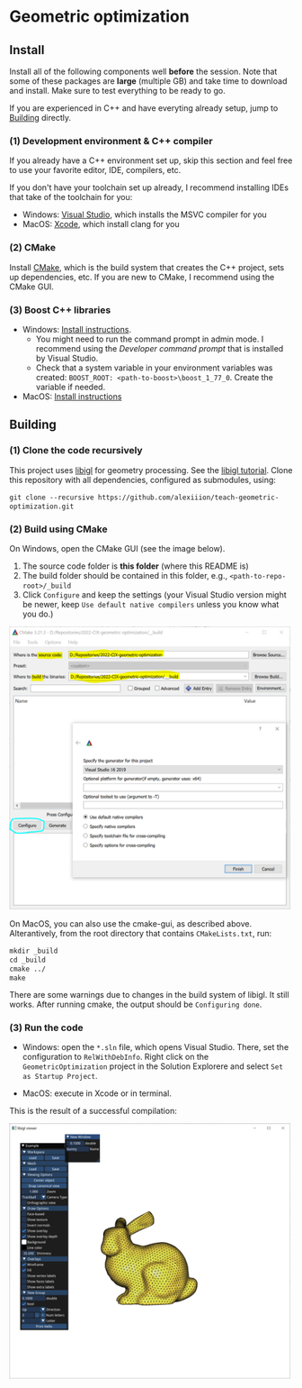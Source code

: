 # Geometric optimization


## Install
Install all of the following components well **before** the session. Note that some of these packages are **large** (multiple GB) and take time to download and install. Make sure to test everything to be ready to go.

If you are experienced in C++ and have everyting already setup, jump to [Building](#building) directly.

### (1) Development environment & C++ compiler
If you already have a C++ environment set up, skip this section and feel free to use your favorite editor, IDE, compilers, etc.  

If you don't have your toolchain set up already, I recommend installing IDEs that take of the toolchain for you:
* Windows: [Visual Studio](https://visualstudio.microsoft.com/vs/community/), which installs the MSVC compiler for you
* MacOS: [Xcode](https://developer.apple.com/xcode/), which install clang for you

### (2) CMake
Install [CMake](https://cmake.org/download/), which is the build system that creates the C++ project, sets up dependencies, etc. If you are new to CMake, I recommend using the CMake GUI.

### (3) Boost C++ libraries
* Windows: [Install instructions](https://robots.uc3m.es/installation-guides/install-boost.html#install-boost-windows). 
    * You might need to run the command prompt in admin mode. I recommend using the *Developer command prompt* that is installed by Visual Studio. 
    * Check that a system variable in your environment variables was created: `BOOST_ROOT: <path-to-boost>\boost_1_77_0`. Create the variable if needed.
* MacOS: [Install instructions](https://robots.uc3m.es/installation-guides/install-boost.html#install-boost-ubuntu)


## Building

### (1) Clone the code recursively
This project uses [libigl](https://github.com/libigl/libigl/) for geometry processing. See the [libigl tutorial](https://libigl.github.io/tutorial/).
Clone this repository with all dependencies, configured as submodules, using:
```
git clone --recursive https://github.com/alexiiion/teach-geometric-optimization.git
```

### (2) Build using CMake
On Windows, open the CMake GUI (see the image below). 
1. The source code folder is **this folder** (where this README is)  
2. The build folder should be contained in this folder, e.g., `<path-to-repo-root>/_build`
3. Click `Configure` and keep the settings (your Visual Studio version might be newer, keep `Use default native compilers` unless you know what you do.)

<img src="./_instructions/cmake-gui-initial-config.PNG" width="500"/>


On MacOS, you can also use the cmake-gui, as described above. Alterantively, from the root directory that contains `CMakeLists.txt`, run:

```
mkdir _build
cd _build
cmake ../
make
```

There are some warnings due to changes in the build system of libigl. It still works. After running cmake, the output should be `Configuring done`.

### (3) Run the code

* Windows: open the `*.sln` file, which opens Visual Studio. There, set the configuration to `RelWithDebInfo`. Right click on the `GeometricOptimization` project in the Solution Explorere and select `Set as Startup Project`.

* MacOS: execute in Xcode or in terminal.

This is the result of a successful compilation:

<img src="./_instructions/result.PNG" width="500"/>
